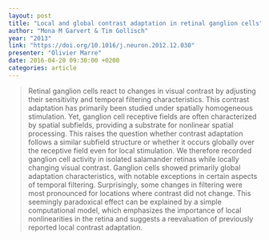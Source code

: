 ```yaml
---
layout: post
title: "Local and global contrast adaptation in retinal ganglion cells"
author: "Mona M Garvert & Tim Gollisch"
year: "2013"
link: "https://doi.org/10.1016/j.neuron.2012.12.030"
presenter: "Olivier Marre"
date: 2016-04-20 09:30:00 +0200
categories: article
---
```


> Retinal ganglion cells react to changes in visual contrast by adjusting their
> sensitivity and temporal filtering characteristics. This contrast adaptation
> has primarily been studied under spatially homogeneous stimulation. Yet,
> ganglion cell receptive fields are often characterized by spatial subfields,
> providing a substrate for nonlinear spatial processing. This raises the
> question whether contrast adaptation follows a similar subfield structure or
> whether it occurs globally over the receptive field even for local
> stimulation. We therefore recorded ganglion cell activity in isolated
> salamander retinas while locally changing visual contrast. Ganglion cells
> showed primarily global adaptation characteristics, with notable exceptions
> in certain aspects of temporal filtering. Surprisingly, some changes in
> filtering were most pronounced for locations where contrast did not change.
> This seemingly paradoxical effect can be explained by a simple computational
> model, which emphasizes the importance of local nonlinearities in the retina
> and suggests a reevaluation of previously reported local contrast adaptation.
